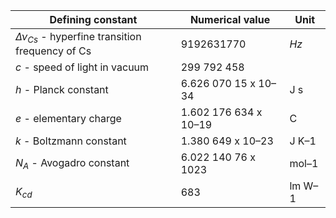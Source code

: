 | Defining constant | Numerical value       | Unit   |
|-------------------|-----------------------|--------|
| $\Delta ν_{Cs}$ - hyperfine transition frequency of Cs              | $9 192 631 770$         | $Hz$     |
| $c$ - speed of light in vacuum                 | 299 792 458           |   |
| $h$ - Planck constant                 | 6.626 070 15 x 10–34  | J s    |
| $e$ - elementary charge                | 1.602 176 634 x 10–19 | C      |
| $k$ - Boltzmann constant                | 1.380 649 x 10–23     | J K–1  |
| $N_{A}$ - Avogadro constant                | 6.022 140 76 x 1023   | mol–1  |
| $K_{cd}$               | 683                   | lm W–1 |
